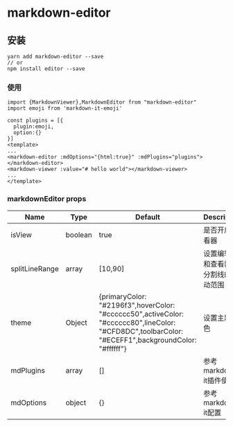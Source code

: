 # markdown-editor

## 安装
```
yarn add markdown-editor --save
// or
npm install editor --save
```

### 使用
```
import {MarkdownViewer},MarkdownEditor from "markdown-editor"
import emoji from 'markdown-it-emoji'

const plugins = [{
  plugin:emoji,
  option:{}
}]
<template>
...
<markdown-editor :mdOptions="{html:true}" :mdPlugins="plugins"></markdown-editor>
<markdown-viewer :value="# hello world"></markdown-viewer>
...
</template>
```

### markdownEditor props

|Name|Type|Default|Description|
|---|---|---|---|
|isView|boolean|true|是否开启查看器|
|splitLineRange|array|[10,90]|设置编辑器和查看器的分割线的移动范围|
|theme|Object|{primaryColor: "#2196f3",hoverColor: "#cccccc50",activeColor: "#cccccc80",lineColor: "#CFD8DC",toolbarColor: "#ECEFF1",backgroundColor: "#ffffff"}|设置主题颜色|
|mdPlugins|array|[]|参考markdown-it插件使用|
|mdOptions|object|{}|参考markdown-it配置|
      
